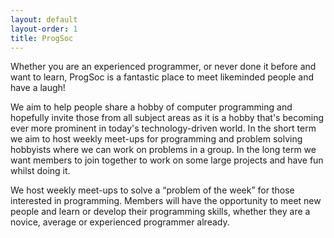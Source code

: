 ```yaml
---
layout: default
layout-order: 1
title: ProgSoc
---
```


Whether you are an experienced programmer, or never done it before and want to
learn, ProgSoc is a fantastic place to meet likeminded people and have a laugh!

We aim to help people share a hobby of computer programming and hopefully invite
those from all subject areas as it is a hobby that's becoming ever more prominent
in today's technology-driven world. In the short term we aim to host weekly
meet-ups for programming and problem solving hobbyists where we can work on
problems in a group. In the long term we want members to join together to work
on some large projects and have fun whilst doing it. 

We host weekly meet-ups to solve a “problem of the week” for those interested
in programming. Members will have the opportunity to meet new people and learn
or develop their programming skills, whether they are a novice, average or
experienced programmer already.

